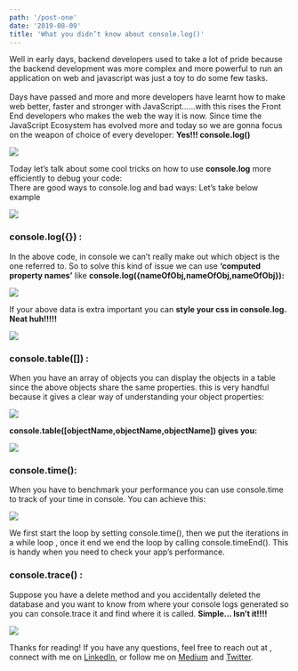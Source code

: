 ```yaml
---
path: '/post-one'
date: '2019-08-09'
title: 'What you didn’t know about console.log()'
---
```



Well in early days, backend developers used to take a lot of pride because the backend development was more complex and more powerful to run an application on web and javascript was just a toy to do some few tasks.
<br>
<br>
Days have passed and more and more developers have learnt how to make web better, faster and stronger with JavaScript……with this rises the Front End developers who makes the web the way it is now. Since time the JavaScript Ecosystem has evolved more and today so we are gonna focus on the weapon of choice of every developer: **Yes!!! console.log()** <br>

![](https://miro.medium.com/max/1200/1*ZuklBjCCtVTDq3T-yjAPjQ.jpeg)

Today let’s talk about some cool tricks on how to use **console.log** more efficiently to debug your code:<br>
There are good ways to console.log and bad ways: Let’s take below example<br>

![](https://miro.medium.com/max/872/1*_IW-k6qaIC9pQgxCWSAQuA.png)

### console.log({}) :

In the above code, in console we can’t really make out which object is the one referred to. So to solve this kind of issue we can use **‘computed property names’** like **console.log({nameOfObj,nameOfObj,nameOfObj}):**<br>

![](https://miro.medium.com/max/926/1*SqZJ00Wh7ItUjwgOllH0Zw.png)

If your above data is extra important you can **style your css in console.log. Neat huh!!!!!**<br>

![](https://miro.medium.com/max/934/1*NpZtBBV8vzWzxIe9cYtwUg.png)

### console.table([]) :
When you have an array of objects you can display the objects in a table since the above objects share the same properties. this is very handful because it gives a clear way of understanding your object properties:

![](https://miro.medium.com/max/824/1*cZmKpuQPLJoxEKA0SG6Jrw.png)

**console.table([objectName,objectName,objectName]) gives you:**

![](https://miro.medium.com/max/1400/1*Mm9qXAvvqAindMet0HO87g.png)

### console.time():
When you have to benchmark your performance you can use console.time to track of your time in console. You can achieve this:

![](https://miro.medium.com/max/792/1*QqjN0UctyrJ9ZVwo_UJMnQ.png)

We first start the loop by setting console.time(), then we put the iterations in a while loop , once it end we end the loop by calling console.timeEnd(). This is handy when you need to check your app’s performance.<br>

### console.trace() :
Suppose you have a delete method and you accidentally deleted the database and you want to know from where your console logs generated so you can console.trace it and find where it is called. **Simple… Isn’t it!!!!**

![](https://miro.medium.com/max/846/1*mh1-Dz1N1R3Fl4eImMvr1Q.png)

Thanks for reading! If you have any questions, feel free to reach out at [](rajrock38@gmail.com), connect with me on [LinkedIn](LinkedIn), or follow me on [Medium]() and [Twitter]().
